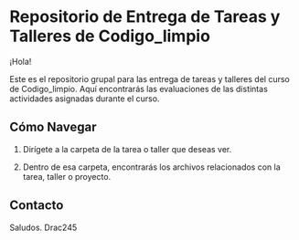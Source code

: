 # Repositorio de Entrega de Tareas y Talleres de Codigo_limpio

¡Hola!

Este es el repositorio grupal para las entrega de tareas y talleres del curso de Codigo_limpio. Aquí encontrarás las evaluaciones de las distintas actividades asignadas durante el curso.


## Cómo Navegar

1. Dirígete a la carpeta de la tarea o taller que deseas ver.

2. Dentro de esa carpeta, encontrarás los archivos relacionados con la tarea, taller o proyecto.

## Contacto

Saludos.
Drac245